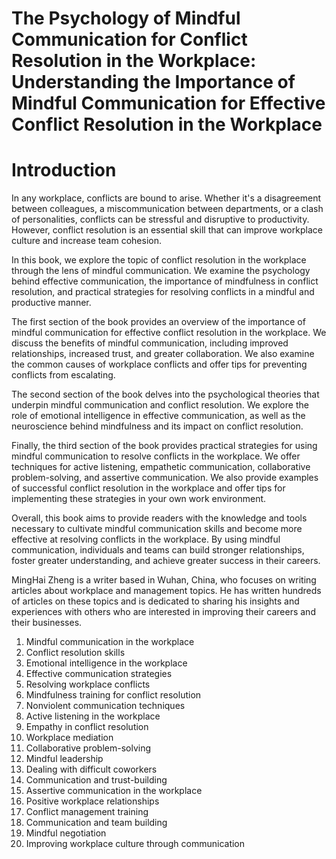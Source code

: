 # The Psychology of Mindful Communication for Conflict Resolution in the Workplace: Understanding the Importance of Mindful Communication for Effective Conflict Resolution in the Workplace

# Introduction

In any workplace, conflicts are bound to arise. Whether it's a disagreement between colleagues, a miscommunication between departments, or a clash of personalities, conflicts can be stressful and disruptive to productivity. However, conflict resolution is an essential skill that can improve workplace culture and increase team cohesion.

In this book, we explore the topic of conflict resolution in the workplace through the lens of mindful communication. We examine the psychology behind effective communication, the importance of mindfulness in conflict resolution, and practical strategies for resolving conflicts in a mindful and productive manner.

The first section of the book provides an overview of the importance of mindful communication for effective conflict resolution in the workplace. We discuss the benefits of mindful communication, including improved relationships, increased trust, and greater collaboration. We also examine the common causes of workplace conflicts and offer tips for preventing conflicts from escalating.

The second section of the book delves into the psychological theories that underpin mindful communication and conflict resolution. We explore the role of emotional intelligence in effective communication, as well as the neuroscience behind mindfulness and its impact on conflict resolution.

Finally, the third section of the book provides practical strategies for using mindful communication to resolve conflicts in the workplace. We offer techniques for active listening, empathetic communication, collaborative problem-solving, and assertive communication. We also provide examples of successful conflict resolution in the workplace and offer tips for implementing these strategies in your own work environment.

Overall, this book aims to provide readers with the knowledge and tools necessary to cultivate mindful communication skills and become more effective at resolving conflicts in the workplace. By using mindful communication, individuals and teams can build stronger relationships, foster greater understanding, and achieve greater success in their careers.

MingHai Zheng is a writer based in Wuhan, China, who focuses on writing articles about workplace and management topics. He has written hundreds of articles on these topics and is dedicated to sharing his insights and experiences with others who are interested in improving their careers and their businesses.



1. Mindful communication in the workplace
2. Conflict resolution skills
3. Emotional intelligence in the workplace
4. Effective communication strategies
5. Resolving workplace conflicts
6. Mindfulness training for conflict resolution
7. Nonviolent communication techniques
8. Active listening in the workplace
9. Empathy in conflict resolution
10. Workplace mediation
11. Collaborative problem-solving
12. Mindful leadership
13. Dealing with difficult coworkers
14. Communication and trust-building
15. Assertive communication in the workplace
16. Positive workplace relationships
17. Conflict management training
18. Communication and team building
19. Mindful negotiation
20. Improving workplace culture through communication

